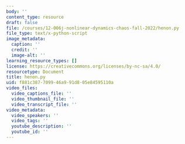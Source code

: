 ```yaml
---
body: ''
content_type: resource
draft: false
file: /courses/12-006j-nonlinear-dynamics-chaos-fall-2022/henon.py
file_type: text/x-python-script
image_metadata:
  caption: ''
  credit: ''
  image-alt: ''
learning_resource_types: []
license: https://creativecommons.org/licenses/by-nc-sa/4.0/
resourcetype: Document
title: henon.py
uid: f881c387-7099-46a9-91d8-05e84595110a
video_files:
  video_captions_file: ''
  video_thumbnail_file: ''
  video_transcript_file: ''
video_metadata:
  video_speakers: ''
  video_tags: ''
  youtube_description: ''
  youtube_id: ''
---
```

